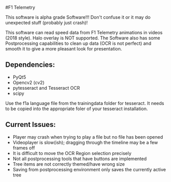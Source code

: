 #F1 Telemetry

This software is alpha grade Software!!! Don't confuse it or it may do unexpected stuff (probably just crash)!

This software can read speed data from F1 Telemetry animations in videos (2018 style).
Halo overlay is NOT supported.
The Software also has some Postprocessing capabilities to clean up data (OCR is not perfect) and smooth it to give a
more pleasant look for presentation.

Dependencies:
-
- PyQt5
- Opencv2 (cv2)
- pytesseract and Tesseract OCR
- scipy

Use the f1a language file from the trainingdata folder for tesseract.
It needs to be copied into the appropriate foler of your tesseract installation. 


Current Issues:
- 
- Player may crash when trying to play a file but no file has been opened
- Videoplayer is slow(ish); dragging through the timeline may be a few frames off
- It is difficult to move the OCR Region selection precisely
- Not all postprocessing tools that have buttons are implemented
- Tree items are not correctly themed/have wrong size
- Saving from postprocessing environment only saves the currently active tree  